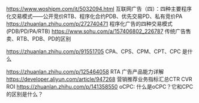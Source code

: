 https://www.woshipm.com/it/5032094.html  互联网广告（四）：四种主要程序化交易模式——公开竞价RTB、程序化合约PDB、优先交易PD、私有竞价PA
https://zhuanlan.zhihu.com/p/272740471 程序化广告的四种交易模式(PDB/PD/PA/RTB)
https://www.sohu.com/a/157406802_226787 传统广告售卖、RTB、PDB、PD的区别

https://zhuanlan.zhihu.com/p/91551705  CPA、CPS、CPM、CPT、CPC 是什么

https://zhuanlan.zhihu.com/p/125464058  RTA 广告产品能力详解
https://developer.aliyun.com/article/947268  营销推荐业务指标汇总CTR CVR ROI
https://zhuanlan.zhihu.com/p/141358550 oCPC: 什么是oCPC？它和CPC的区别是什么？